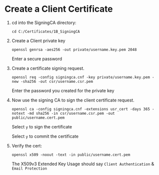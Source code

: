 # Create a Client Certificate

1. cd into the SigningCA directory:

       cd C:/Certificates/1B_SigningCA

2. Create a Client private key

       openssl genrsa -aes256 -out private/username.key.pem 2048

   Enter a secure password

3. Create a certificate signing request.

       openssl req -config signingca.cnf -key private/username.key.pem -new -sha256 -out csr/username.csr.pem

   Enter the password you created for the private key

4. Now use the signing CA to sign the client certificate request.

       openssl ca -config signingca.cnf -extensions usr_cert -days 365 -notext -md sha256 -in csr/username.csr.pem -out public/username.cert.pem

   Select `y` to sign the certificate

   Select `y` to commit the certificate

5. Verify the cert:

       openssl x509 -noout -text -in public/username.cert.pem

   The X509v3 Extended Key Usage should say `Client Authentication` & `Email Protection`